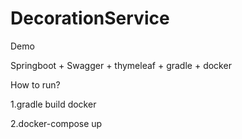 # DecorationService
Demo

Springboot + Swagger + thymeleaf + gradle + docker


How to run?

1.gradle build docker

2.docker-compose up